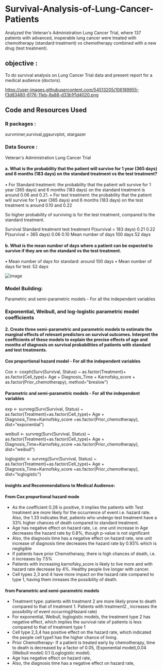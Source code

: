 # Survival-Analysis-of-Lung-Cancer-Patients

Analyzed the Veteran's Administration Lung Cancer Trial, where 137 patients with advanced, inoperable lung cancer were treated with chemotherapy (standard treatment) vs chemotherapy combined with a new drug (test treatment).

## objective : 
To do survival analysis on Lung Cancer Trial data and present report for a medical audience (doctors). 

https://user-images.githubusercontent.com/54513205/106189955-f3d83480-6176-11eb-8a88-d33b1f1d4020.png

## Code and Resources Used

### R packages :
survminer,survival,ggsurvplot, stargazer
### Data Source : 
Veteran's Administration Lung Cancer Trial

#### a. What is the probability that the patient will survive for 1 year (365 days) and 6 months (183 days) on the standard treatment vs the test treatment?
•	For Standard treatment: the probability that the patient will survive for 1 year (365 days) and 6 months (183 days) on the standard treatment is around 0.06 and 0.21.
•	For test treatment: the probability that the patient will survive for 1 year (365 days) and 6 months (183 days) on the test treatment is around 0.10 and 0.22

So higher probability of surviving is for the test treatment, compared to the standard treatment.

  Survival	                Standard treatment	test treatment
P(survival = 183 days)	                  0.21	0.22
P(survival = 365 days)	                  0.06	0.10
Mean number of days	                  100 days	52 days

#### b. What is the mean number of days where a patient can be expected to survive if they are on the standard vs the test treatment.

•	Mean number of days for standard: around 100 days
•	Mean number of days for test: 52 days

![image](https://user-images.githubusercontent.com/54513205/106191458-e58b1800-6178-11eb-8a3d-ca57aed5b9ed.png)

### Model Building:

Parametric and semi-parametric models - For all the independent variables


### Exponential, Weibull, and log-logistic parametric model coefficients

#### 2. Create three semi-parametric and parametric models to estimate the marginal effects of relevant predictors on survival outcomes. Interpret the coefficients of these models to explain the precise effects of age and months of diagnosis on survival probabilities of patients with standard and test treatments.
#### Cox proportional hazard model - For all the independent variables

Cox <- coxph(Surv(Survival, Status) ~  as.factor(Treatment)+ as.factor(Cell_type)+ Age + Diagnosis_Time + Karnofsky_score + as.factor(Prior_chemotherapy), method="breslow")

#### Parametric and semi-parametric models - For all the independent variables

exp <- survreg(Surv(Survival, Status) ~ as.factor(Treatment)+as.factor(Cell_type)+ Age + Diagnosis_Time+Karnofsky_score +as.factor(Prior_chemotherapy), dist="exponential")

weibull <- survreg(Surv(Survival, Status) ~ as.factor(Treatment)+as.factor(Cell_type)+ Age + Diagnosis_Time+Karnofsky_score +as.factor(Prior_chemotherapy), dist="weibull")

loglogistic <- survreg(Surv(Survival, Status) ~ as.factor(Treatment)+as.factor(Cell_type)+ Age + Diagnosis_Time+Karnofsky_score +as.factor(Prior_chemotherapy), dist="loglogistic")


#### insights and Recommendations to Medical Audience: 

#### From Cox proportional hazard mode

*	As the coefficient 0.28 is positive, it implies the patients with Test treatment are more likely for the occurrence of event i.e. hazard rate. Also, the 1.33 indicates that, patients who undergo test treatment have a 33% higher chances of death compared to standard treatment.
* Age has negative effect on hazard rate, i.e. one unit increase in Age decreases the hazard rate by 0.8%, though p-value is not significant
* Also, the diagnosis time has a negative effect on hazard rate, one unit increase of diagnosis time decreases the hazard rate by 0.93% which is negligible
* If patients have prior Chemotheraoy, there is high chances of death, i.e. it increases by 7.5%
* Patients with increasing karnofsky_score is likely to live more and with hazard rate decrease by 4%.  Healthy people live longer with cancer.
* Cell types 2,3 and 4 have more impact on the hazard rate compared to type 1, having them inreases the possibility of death.

#### from Parametric and semi-parametric models
* Treatment type: patients with treatment 2 are more likely prone to death compared to that of treatment 1. Patients with treatment2 , increases the possibility of event occurring(Hazard rate)
* For exponential, Weibull, loglogistic models, the treatment type 2 has negative effect, which implies the survival rate of patients is less compared to that of treatment type 1
* Cell type 2,3,4 has positive effect on the hazard rate, which indicated the people cell type1 has the higher chance of living.
* Prior Chemotherapy- If a patient is treated early by chemotherapy, time to death is decreased by a factor of 0.05, (Exponential model),0.04 (Weibull model) 0.1 (Loglogistic model). 
* Age has negative effect on hazard rate, 
* Also, the diagnosis time has a negative effect on hazard rate, 


